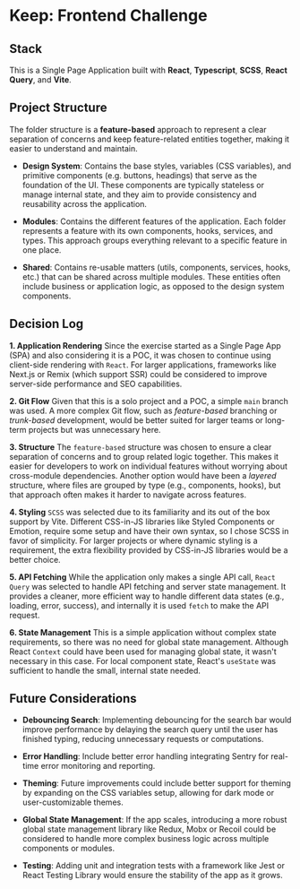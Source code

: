# Keep: Frontend Challenge

## Stack

This is a Single Page Application built with **React**, **Typescript**, **SCSS**, **React Query**, and **Vite**.

## Project Structure

The folder structure is a **feature-based** approach to represent a clear separation of concerns and keep feature-related entities together, making it easier to understand and maintain.

- **Design System**: Contains the base styles, variables (CSS variables), and primitive components (e.g. buttons, headings) that serve as the foundation of the UI. These components are typically stateless or manage internal state, and they aim to provide consistency and reusability across the application.

- **Modules**: Contains the different features of the application. Each folder represents a feature with its own components, hooks, services, and types. This approach groups everything relevant to a specific feature in one place.

- **Shared**: Contains re-usable matters (utils, components, services, hooks, etc.) that can be shared across multiple modules. These entities often include business or application logic, as opposed to the design system components.

## Decision Log

**1. Application Rendering**
Since the exercise started as a Single Page App (SPA) and also considering it is a POC, it was chosen to continue using client-side rendering with `React`. For larger applications, frameworks like Next.js or Remix (which support SSR) could be considered to improve server-side performance and SEO capabilities.

**2. Git Flow**
Given that this is a solo project and a POC, a simple `main` branch was used. A more complex Git flow, such as _feature-based_ branching or _trunk-based_ development, would be better suited for larger teams or long-term projects but was unnecessary here.

**3. Structure**
The `feature-based` structure was chosen to ensure a clear separation of concerns and to group related logic together. This makes it easier for developers to work on individual features without worrying about cross-module dependencies. Another option would have been a _layered_ structure, where files are grouped by type (e.g., components, hooks), but that approach often makes it harder to navigate across features.

**4. Styling**
`SCSS` was selected due to its familiarity and its out of the box support by Vite. Different CSS-in-JS libraries like Styled Components or Emotion, require some setup and have their own syntax, so I chose SCSS in favor of simplicity. For larger projects or where dynamic styling is a requirement, the extra flexibility provided by CSS-in-JS libraries would be a better choice.

**5. API Fetching**
While the application only makes a single API call, `React Query` was selected to handle API fetching and server state management. It provides a cleaner, more efficient way to handle different data states (e.g., loading, error, success), and internally it is used `fetch` to make the API request.

**6. State Management**
This is a simple application without complex state requirements, so there was no need for global state management. Although React `Context` could have been used for managing global state, it wasn't necessary in this case. For local component state, React's `useState` was sufficient to handle the small, internal state needed.

## Future Considerations

- **Debouncing Search**: Implementing debouncing for the search bar would improve performance by delaying the search query until the user has finished typing, reducing unnecessary requests or computations.

- **Error Handling**: Include better error handling integrating Sentry for real-time error monitoring and reporting.

- **Theming**: Future improvements could include better support for theming by expanding on the CSS variables setup, allowing for dark mode or user-customizable themes.

- **Global State Management**: If the app scales, introducing a more robust global state management library like Redux, Mobx or Recoil could be considered to handle more complex business logic across multiple components or modules.

- **Testing**: Adding unit and integration tests with a framework like Jest or React Testing Library would ensure the stability of the app as it grows.

